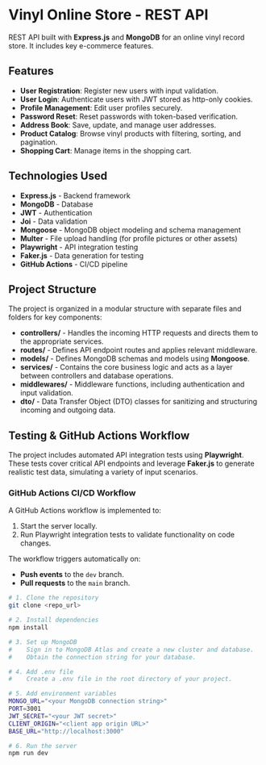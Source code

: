 # Vinyl Online Store - REST API

 REST API built with **Express.js** and **MongoDB** for an online vinyl record store. It includes key e-commerce features.


## Features
- **User Registration**: Register new users with input validation.
- **User Login**: Authenticate users with JWT stored as http-only cookies.
- **Profile Management**: Edit user profiles securely.
- **Password Reset**: Reset passwords with token-based verification.
- **Address Book**: Save, update, and manage user addresses.
- **Product Catalog**: Browse vinyl products with filtering, sorting, and pagination.
- **Shopping Cart**: Manage items in the shopping cart.

## Technologies Used
- **Express.js** - Backend framework
- **MongoDB** - Database
- **JWT** - Authentication
- **Joi** - Data validation
- **Mongoose** - MongoDB object modeling and schema management
- **Multer** - File upload handling (for profile pictures or other assets)
- **Playwright** - API integration testing
- **Faker.js** - Data generation for testing
- **GitHub Actions** - CI/CD pipeline

## Project Structure
The project is organized in a modular structure with separate files and folders for key components:
- **controllers/** - Handles the incoming HTTP requests and directs them to the appropriate services.
- **routes/** - Defines API endpoint routes and applies relevant middleware.
- **models/** - Defines MongoDB schemas and models using **Mongoose**.
- **services/** - Contains the core business logic and acts as a layer between controllers and database operations.
- **middlewares/** - Middleware functions, including authentication and input validation.
- **dto/** - Data Transfer Object (DTO) classes for sanitizing and structuring incoming and outgoing data.


## Testing & GitHub Actions Workflow
The project includes automated API integration tests using **Playwright**. These tests cover critical API endpoints and leverage **Faker.js** to generate realistic test data, simulating a variety of input scenarios.

### GitHub Actions CI/CD Workflow
A GitHub Actions workflow is implemented to:
1. Start the server locally.
2. Run Playwright integration tests to validate functionality on code changes.

The workflow triggers automatically on:
- **Push events** to the `dev` branch.
- **Pull requests** to the `main` branch.

```bash
# 1. Clone the repository
git clone <repo_url>

# 2. Install dependencies
npm install

# 3. Set up MongoDB
#    Sign in to MongoDB Atlas and create a new cluster and database.
#    Obtain the connection string for your database.

# 4. Add .env file
#    Create a .env file in the root directory of your project.

# 5. Add environment variables
MONGO_URL="<your MongoDB connection string>"
PORT=3001
JWT_SECRET="<your JWT secret>"
CLIENT_ORIGIN="<client app origin URL>"
BASE_URL="http://localhost:3000"

# 6. Run the server
npm run dev
    



